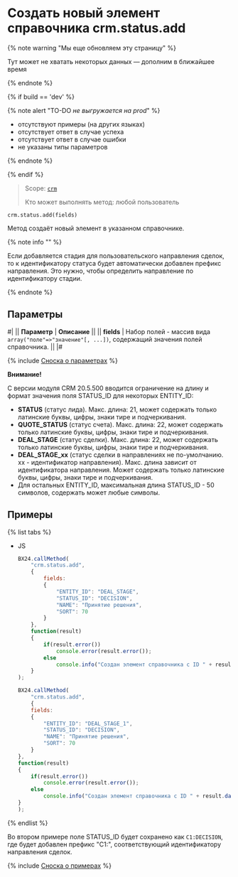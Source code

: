 # Создать новый элемент справочника crm.status.add

{% note warning "Мы еще обновляем эту страницу" %}

Тут может не хватать некоторых данных — дополним в ближайшее время

{% endnote %}

{% if build == 'dev' %}

{% note alert "TO-DO _не выгружается на prod_" %}

- отсутствуют примеры (на других языках)
- отсутствует ответ в случае успеха
- отсутствует ответ в случае ошибки
- не указаны типы параметров

{% endnote %}

{% endif %}

> Scope: [`crm`](../../scopes/permissions.md)
>
> Кто может выполнять метод: любой пользователь

```http
crm.status.add(fields)
```

Метод создаёт новый элемент в указанном справочнике.

{% note info "" %}

Если добавляется стадия для пользовательского направления сделок, то к идентификатору статуса будет автоматически добавлен префикс направления. Это нужно, чтобы определить направление по идентификатору стадии.

{% endnote %}

## Параметры

#|
|| **Параметр** | **Описание** ||
|| **fields**
| Набор полей - массив вида `array("поле"=>"значение"[, ...])`, содержащий значения полей справочника. ||
|#

{% include [Сноска о параметрах](../../../_includes/required.md) %}

**Внимание!**

С версии модуля CRM 20.5.500 вводится ограничение на длину и формат значения поля STATUS_ID для некоторых ENTITY_ID:

- **STATUS** (статус лида). Макс. длина: 21, может содержать только латинские буквы, цифры, знаки тире и подчеркивания.
- **QUOTE_STATUS** (статус счета). Макс. длина: 22, может содержать только латинские буквы, цифры, знаки тире и подчеркивания.
- **DEAL_STAGE** (статус сделки). Макс. длина: 22, может содержать только латинские буквы, цифры, знаки тире и подчеркивания.
- **DEAL_STAGE_xx** (статус сделки в направлениях не по-умолчанию. xx - идентификатор направления). Макс. длина зависит от идентификатора направления. Может содержать только латинские буквы, цифры, знаки тире и подчеркивания.
- Для остальных ENTITY_ID, максимальная длина STATUS_ID - 50 символов, содержать может любые символы.

## Примеры

{% list tabs %}

- JS

    ```javascript
    BX24.callMethod(
        "crm.status.add",
        {
            fields:
            {
                "ENTITY_ID": "DEAL_STAGE",        
                "STATUS_ID": "DECISION",
                "NAME": "Принятие решения",
                "SORT": 70
            }
        },
        function(result)
        {
            if(result.error())
                console.error(result.error());
            else
                console.info("Создан элемент справочника с ID " + result.data());
        }
    );
    ```

    ```javascript
    BX24.callMethod(
        "crm.status.add",
        {
        fields:
        {
            "ENTITY_ID": "DEAL_STAGE_1",        
            "STATUS_ID": "DECISION",
            "NAME": "Принятие решения",
            "SORT": 70
        }
    },
    function(result)
    {
        if(result.error())
            console.error(result.error());
        else
            console.info("Создан элемент справочника с ID " + result.data());
    }
    );
    ```

{% endlist %}

Во втором примере поле STATUS_ID будет сохранено как `С1:DECISION`, где будет добавлен префикс "C1:", соответствующий идентификатору направления сделок.

{% include [Сноска о примерах](../../../_includes/examples.md) %}